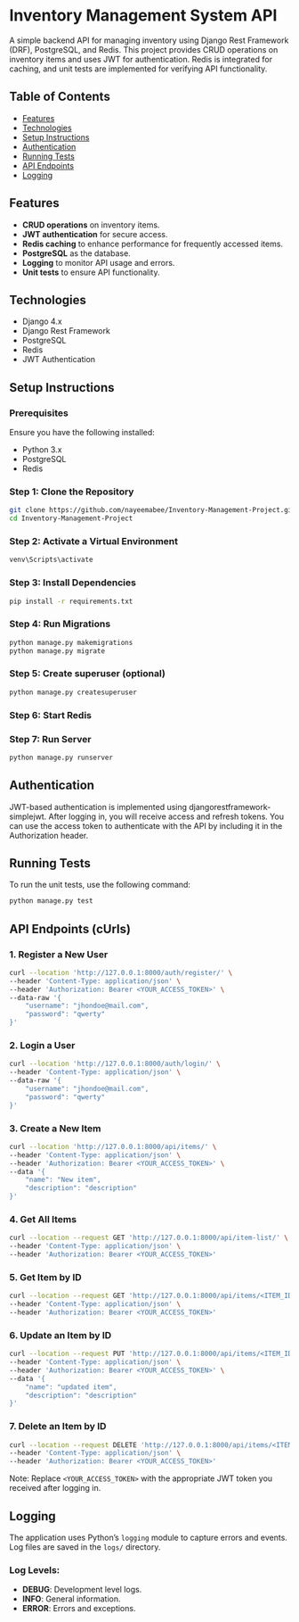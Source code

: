 # Inventory Management System API

A simple backend API for managing inventory using Django Rest Framework (DRF), PostgreSQL, and Redis. This project provides CRUD operations on inventory items and uses JWT for authentication. Redis is integrated for caching, and unit tests are implemented for verifying API functionality.

## Table of Contents

- [Features](#features)
- [Technologies](#technologies)
- [Setup Instructions](#setup-instructions)
- [Authentication](#authentication)
- [Running Tests](#running-tests)
- [API Endpoints](#api-endpoints)
- [Logging](#logging)

## Features

- **CRUD operations** on inventory items.
- **JWT authentication** for secure access.
- **Redis caching** to enhance performance for frequently accessed items.
- **PostgreSQL** as the database.
- **Logging** to monitor API usage and errors.
- **Unit tests** to ensure API functionality.

## Technologies

- Django 4.x
- Django Rest Framework
- PostgreSQL
- Redis
- JWT Authentication

## Setup Instructions

### Prerequisites

Ensure you have the following installed:

- Python 3.x
- PostgreSQL
- Redis

### Step 1: Clone the Repository

```bash
git clone https://github.com/nayeemabee/Inventory-Management-Project.git
cd Inventory-Management-Project
```

### Step 2: Activate a Virtual Environment

```bash
venv\Scripts\activate
```

### Step 3: Install Dependencies
```bash
pip install -r requirements.txt
```

### Step 4: Run Migrations
```bash
python manage.py makemigrations
python manage.py migrate
```

### Step 5: Create superuser (optional)
```bash
python manage.py createsuperuser
```

### Step 6: Start Redis

### Step 7: Run Server
```bash
python manage.py runserver
```

## Authentication

JWT-based authentication is implemented using djangorestframework-simplejwt. After logging in, you will receive access and refresh tokens. You can use the access token to authenticate with the API by including it in the Authorization header.

## Running Tests

To run the unit tests, use the following command:
```bash
python manage.py test
```

## API Endpoints (cUrls)

### 1. Register a New User
```bash
curl --location 'http://127.0.0.1:8000/auth/register/' \
--header 'Content-Type: application/json' \
--header 'Authorization: Bearer <YOUR_ACCESS_TOKEN>' \
--data-raw '{
    "username": "jhondoe@mail.com",
    "password": "qwerty"
}'
```

### 2. Login a User
```bash
curl --location 'http://127.0.0.1:8000/auth/login/' \
--header 'Content-Type: application/json' \
--data-raw '{
    "username": "jhondoe@mail.com",
    "password": "qwerty"
}'
```

### 3. Create a New Item
```bash
curl --location 'http://127.0.0.1:8000/api/items/' \
--header 'Content-Type: application/json' \
--header 'Authorization: Bearer <YOUR_ACCESS_TOKEN>' \
--data '{
    "name": "New item",
    "description": "description"
}'
```

### 4. Get All Items
```bash
curl --location --request GET 'http://127.0.0.1:8000/api/item-list/' \
--header 'Content-Type: application/json' \
--header 'Authorization: Bearer <YOUR_ACCESS_TOKEN>'
```

### 5. Get Item by ID
```bash
curl --location --request GET 'http://127.0.0.1:8000/api/items/<ITEM_ID>/' \
--header 'Content-Type: application/json' \
--header 'Authorization: Bearer <YOUR_ACCESS_TOKEN>'
```

### 6. Update an Item by ID
```bash
curl --location --request PUT 'http://127.0.0.1:8000/api/items/<ITEM_ID>/' \
--header 'Content-Type: application/json' \
--header 'Authorization: Bearer <YOUR_ACCESS_TOKEN>' \
--data '{
    "name": "updated item",
    "description": "description"
}'

```

### 7. Delete an Item by ID
```bash
curl --location --request DELETE 'http://127.0.0.1:8000/api/items/<ITEM_ID/' \
--header 'Content-Type: application/json' \
--header 'Authorization: Bearer <YOUR_ACCESS_TOKEN>'
```

Note:
Replace `<YOUR_ACCESS_TOKEN>` with the appropriate JWT token you received after logging in.

## Logging
The application uses Python’s `logging` module to capture errors and events. Log files are saved in the `logs/` directory.

### Log Levels:

- **DEBUG**: Development level logs.
- **INFO**: General information.
- **ERROR**: Errors and exceptions.




